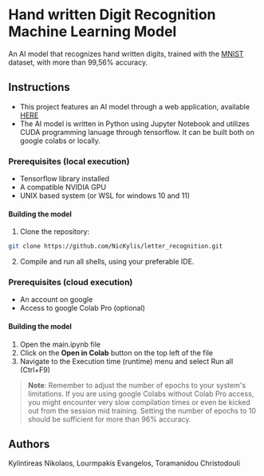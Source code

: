 # Hand written Digit Recognition Machine Learning Model
An AI model that recognizes hand written digits, trained with the [MNIST](https://www.kaggle.com/datasets/hojjatk/mnist-dataset) dataset, with more than 99,56% accuracy.

## Instructions
- This project features an AI model through a web application, available [HERE](https://letter-recognition-1.onrender.com/)
- The AI model is written in Python using Jupyter Notebook and utilizes CUDA programming lanuage through tensorflow. It can be built both on google colabs or locally.

### Prerequisites (local execution)
- Tensorflow library installed
- A compatible NVIDIA GPU
- UNIX based system (or WSL for windows 10 and 11)

#### Building the model

1. Clone the repository:
```sh
git clone https://github.com/NicKylis/letter_recognition.git
```

2. Compile and run all shells, using your preferable IDE.

### Prerequisites (cloud execution)
- An account on google
- Access to google Colab Pro (optional)

#### Building the model
1. Open the main.ipynb file
2. Click on the __Open in Colab__ button on the top left of the file
3. Navigate to the Execution time (runtime) menu and select Run all (Ctrl+F9)

> **Note**: Remember to adjust the number of epochs to your system's limitations. If you are using google Colabs without Colab Pro access, you might encounter very slow compilation times or even be kicked out from the session mid training. Setting the number of epochs to 10 should be sufficient for more than 96% accuracy.

## Authors
Kylintireas Nikolaos, Lourmpakis Evangelos, Toramanidou Christodouli
